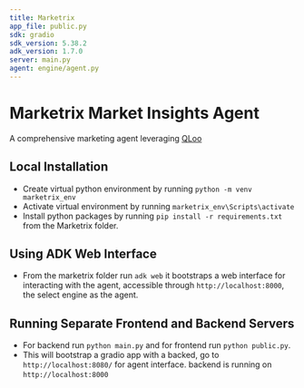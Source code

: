 ```yaml
---
title: Marketrix
app_file: public.py
sdk: gradio
sdk_version: 5.38.2
adk_version: 1.7.0
server: main.py
agent: engine/agent.py
---
```

# Marketrix Market Insights Agent

A comprehensive marketing agent leveraging [QLoo](https://www.qloo.com/)

## Local Installation

* Create virtual python environment by running `python -m venv marketrix_env`
* Activate virtual environment by running `marketrix_env\Scripts\activate`
* Install python packages by running `pip install -r requirements.txt` from the Marketrix folder.

## Using ADK Web Interface

* From the marketrix folder run `adk web` it bootstraps a web interface for interacting with the agent, accessible through `http://localhost:8000`, the select engine as the agent.

## Running Separate Frontend and Backend Servers

* For backend run `python main.py` and for frontend run `python public.py`.
* This will bootstrap a gradio app with a backed, go to `http://localhost:8080/`  for agent interface. backend  is running on `http://localhost:8000`
